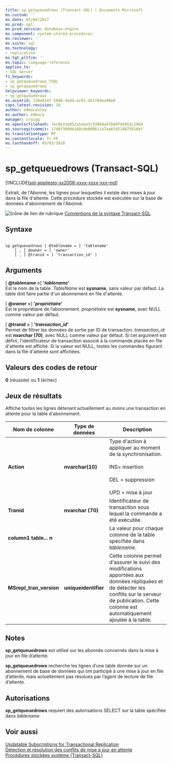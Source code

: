 ```yaml
---
title: sp_getqueuedrows (Transact-SQL) | Documents Microsoft
ms.custom: ''
ms.date: 03/04/2017
ms.prod: sql
ms.prod_service: database-engine
ms.component: system-stored-procedures
ms.reviewer: ''
ms.suite: sql
ms.technology:
- replication
ms.tgt_pltfrm: ''
ms.topic: language-reference
applies_to:
- SQL Server
f1_keywords:
- sp_getqueuedrows_TSQL
- sp_getqueuedrows
helpviewer_keywords:
- sp_getqueuedrows
ms.assetid: 139e834f-1988-4b4d-ac81-db1f89ea90e8
caps.latest.revision: 18
author: edmacauley
ms.author: edmaca
manager: craigg
ms.openlocfilehash: 7ec0e31b852a1aea3cfd964a47660fd4953c196d
ms.sourcegitcommit: 1740f3090b168c0e809611a7aa6fd514075616bf
ms.translationtype: MT
ms.contentlocale: fr-FR
ms.lasthandoff: 05/03/2018
---
```

# <a name="spgetqueuedrows-transact-sql"></a>sp_getqueuedrows (Transact-SQL)
[!INCLUDE[tsql-appliesto-ss2008-xxxx-xxxx-xxx-md](../../includes/tsql-appliesto-ss2008-xxxx-xxxx-xxx-md.md)]

  Extrait, de l'Abonné, les lignes pour lesquelles il existe des mises à jour dans la file d'attente. Cette procédure stockée est exécutée sur la base de données d'abonnement de l'Abonné.  
  
 ![Icône de lien de rubrique](../../database-engine/configure-windows/media/topic-link.gif "Icône lien de rubrique") [Conventions de la syntaxe Transact-SQL](../../t-sql/language-elements/transact-sql-syntax-conventions-transact-sql.md)  
  
## <a name="syntax"></a>Syntaxe  
  
```  
  
sp_getqueuedrows [ @tablename = ] 'tablename'  
    [ , [ @owner = ] 'owner'  
    [ , [ @tranid = ] 'transaction_id' ]  
```  
  
## <a name="arguments"></a>Arguments  
 [  **@tablename =**] **'***tablename***'**  
 Est le nom de la table. *TableName* est **sysname**, sans valeur par défaut. La table doit faire partie d'un abonnement en file d'attente.  
  
 [  **@owner =**] **'***propriétaire***'**  
 Est le propriétaire de l’abonnement. *propriétaire* est **sysname**, avec NULL comme valeur par défaut.  
  
 [  **@tranid =** ] **'***transaction_id***'**  
 Permet de filtrer les données de sortie par ID de transaction. *transaction_id* est **nvarchar (70)**, avec NULL comme valeur par défaut. Si cet argument est défini, l'identificateur de transaction associé à la commande placée en file d'attente est affiché. Si la valeur est NULL, toutes les commandes figurant dans la file d'attente sont affichées.  
  
## <a name="return-code-values"></a>Valeurs des codes de retour  
 **0** (réussite) ou **1** (échec)  
  
## <a name="result-sets"></a>Jeux de résultats  
 Affiche toutes les lignes détenant actuellement au moins une transaction en attente pour la table d'abonnement.  
  
|Nom de colonne|Type de données| Description|  
|-----------------|---------------|-----------------|  
|**Action**|**nvarchar(10)**|Type d'action à appliquer au moment de la synchronisation.<br /><br /> INS= insertion <br /><br /> DEL = suppression<br /><br /> UPD = mise à jour|  
|**Tranid**|**nvarchar (70)**|Identificateur de transaction sous lequel la commande a été exécutée.|  
|**column1 table... n**||La valeur pour chaque colonne de la table spécifiée dans *tablename*.|  
|**MSrepl_tran_version**|**uniqueidentifier**|Cette colonne permet d'assurer le suivi des modifications apportées aux données répliquées et de détecter les conflits sur le serveur de publication. Cette colonne est automatiquement ajoutée à la table.|  
  
## <a name="remarks"></a>Notes  
 **sp_getqueuedrows** est utilisé sur les abonnés concernés dans la mise à jour en file d’attente.  
  
 **sp_getqueuedrows** recherche les lignes d’une table donnée sur un abonnement de base de données qui ont participé à une mise à jour en file d’attente, mais actuellement pas résolues par l’agent de lecture de file d’attente.  
  
## <a name="permissions"></a>Autorisations  
 **sp_getqueuedrows** requiert des autorisations SELECT sur la table spécifiée dans *tablename*.  
  
## <a name="see-also"></a>Voir aussi  
 [Updatable Subscriptions for Transactional Replication](../../relational-databases/replication/transactional/updatable-subscriptions-for-transactional-replication.md)   
 [Détection et résolution des conflits de mise à jour en attente](../../relational-databases/replication/transactional/updatable-subscriptions-queued-updating-conflict-resolution.md)   
 [Procédures stockées système &#40;Transact-SQL&#41;](../../relational-databases/system-stored-procedures/system-stored-procedures-transact-sql.md)  
  
  
